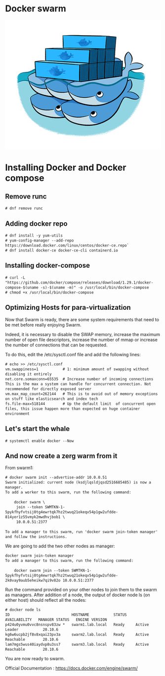 # Docker swarm

![Docker Swarm](../../images/docker-swarm-containers.png)


# Installing Docker and Docker compose

## Remove runc
```
# dnf remove runc
```
## Adding docker repo
```
# dnf install -y yum-utils
# yum-config-manager --add-repo https://download.docker.com/linux/centos/docker-ce.repo`
# dnf install docker-ce docker-ce-cli containerd.io
```

## Installing docker-compose
```
# curl -L "https://github.com/docker/compose/releases/download/1.29.1/docker-compose-$(uname -s)-$(uname -m)" -o /usr/local/bin/docker-compose
# chmod +x /usr/local/bin/docker-compose

```
## Optimizing Hosts for para-virtualization

Now that Swarm is ready, there are some system requirements that need to be met before really enjoying Swarm.

Indeed, it is necessary to disable the SWAP memory, increase the maximum number of open file descriptors, increase the number of mmap or increase the number of connections that can be requested.

To do this, edit the /etc/sysctl.conf file and add the following lines:

```
# echo >> /etc/sysctl.conf
vm.swappiness=1           # 1: minimum amount of swapping without disabling it entirely
net.core.somaxconn=65535  # Increase number of incoming connections This is the max a system can handle for concurrent connection. Not recommended for directly exposed server
vm.max_map_count=262144   # This is to avoid out of memory exceptions on stuff like elasticsearch and index tech
fs.file-max=518144        # Up the default limit  of concurrent open files, this issue happen more than expected on huge container environment

```
## Let's start the whale

```
# systemctl enable docker --Now

```

## And now create a zerg warm from it

From swarm1:
```
# docker swarm init --advertise-addr 10.0.0.51
Swarm initialized: current node (ksdjlqsldjqsd2516685485) is now a manager.
To add a worker to this swarm, run the following command:

    docker swarm \
     join --token SWMTKN-1-5pykfhyfvtsij0tg4ewrtqk7hz2twuq21okeqv54p1gw2ufdde-814yer1z55vmyk2mwdhvjbob1 \
     10.0.0.51:2377

To add a manager to this swarm, run 'docker swarm join-token manager' and follow the instructions.
```
We are going to add the two other nodes as manager:
```
docker swarm join-token manager
To add a manager to this swarm, run the following command:

    docker swarm join --token SWMTKN-1-5pykfhyfvtsij0tg4ewrtqk7hz2twuq21okeqv54p1gw2ufdde-2k0vay9aub5eheikw7qi9v82o 10.0.0.51:2377
```
Run the command provided on your other nodes to join them to the swarm as managers.
After addition of a node, the output of docker node ls (on either host) should reflect all the nodes:
```
# docker node ls
ID                            HOSTNAME           STATUS    AVAILABILITY   MANAGER STATUS   ENGINE VERSION
p424u0yvmu0vvc8nsnspv83zw *   swarm1.lab.local   Ready     Active         Leader           20.10.6
kg6w6ucpb2jf8v8xqai23pv3a     swarm2.lab.local   Ready     Active         Reachable        20.10.6
lam7mgs5wus40iaydvp8u3ss7     swarm3.lab.local   Ready     Active         Reachable        20.10.6
```

You are now ready to swarm.

Official Documentation : https://docs.docker.com/engine/swarm/
